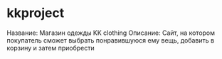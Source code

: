 # kkproject
Название: Магазин одежды KK clothing
Описание: Сайт, на котором покупатель сможет выбрать понравившуюся ему вещь, добавить в корзину и затем приобрести
